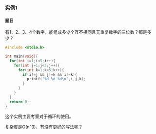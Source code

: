 ### 实例1

#### 题目

有1、2、3、4个数字，能组成多少个互不相同且无重复数字的三位数？都是多少？

```C
#include <stdio.h>

int main(void){
  for(int i=1;i<5;i++){
    for(int j=1;j<5;j++){
      for(int k=1;k<5;k++){
        if(i!=j && j!=k && i!=k){
          printf("%d %d %d\n",i,j,k);
        }
      }
    }
  }
  return 0;
}
```

这个实例主要考察对于循环的使用。

复杂度是O(n^3)，有没有更好的写法呢？

